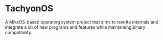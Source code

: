 # TachyonOS
A MikeOS-based operating system project that aims to rewrite internals and integrate a lot of new programs and features while maintaining binary compatibility.
